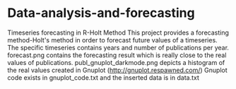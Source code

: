 # Data-analysis-and-forecasting
Timeseries forecasting in R-Holt Method
This project provides a forecasting method-Holt's method in order to forecast future values of a timeseries.
The specific timeseries contains years and number of publications per year.
forecast.png contains the forecasting result which is really close to the real values of publications.
publ_gnuplot_darkmode.png depicts a histogram of the real values created in Gnuplot (http://gnuplot.respawned.com/)
Gnuplot code exists in gnuplot_code.txt and the inserted data is in data.txt

